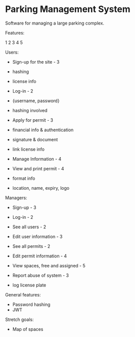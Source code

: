 # Parking Management System

Software for managing a large parking complex.

Features:

1 2 3 4 5

Users:
- Sign-up for the site - 3
- hashing
- license info

- Log-in - 2
- {username, password}
- hashing involved

- Apply for permit - 3
- financial info & authentication
- signature & document
- link license info

- Manage Information - 4

- View and print permit - 4
- format info
- location, name, expiry, logo

Managers:
- Sign-up - 3

- Log-in - 2

- See all users - 2

- Edit user information - 3

- See all permits - 2

- Edit permit information - 4

- View spaces, free and assigned - 5

- Report abuse of system - 3
- log license plate

General features:
- Password hashing
- JWT

Stretch goals:
- Map of spaces
